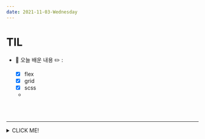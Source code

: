 ```yaml
---
date: 2021-11-03-Wednesday
---
```


# TIL

- 📝 오늘 배운 내용 ✏️ : 
  - [x] flex
  - [x] grid
  - [x] scss 
  - 
  
  
  
    <!-- <img src="./images/responsive_figma_plugin.png" alt="피그마 플러그인 소개 이미지" width="00px" /> -->

     
<br />
<br />

---
<details>
<summary>CLICK ME!</summary>  

- cf.  
  - ✨ Only 선생님's 강의 ✨

</detials>   


